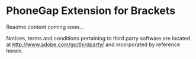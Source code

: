 PhoneGap Extension for Brackets
==============================

Readme content coming soon...

Notices, terms and conditions pertaining to third party software are located at http://www.adobe.com/go/thirdparty/ and incorporated by reference herein.


